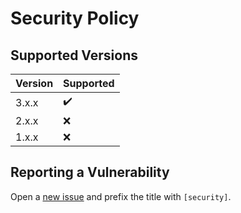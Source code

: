 # Security Policy

## Supported Versions

| Version | Supported          |
|---------|--------------------|
| 3.x.x   | :heavy_check_mark: |
| 2.x.x   | :x:                |
| 1.x.x   | :x:                |

## Reporting a Vulnerability

Open a [new issue](https://github.com/soywod/react-pin-field/issues)
and prefix the title with `[security]`.

